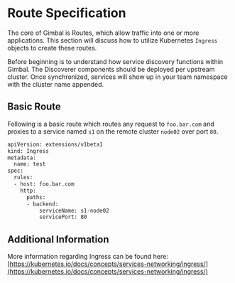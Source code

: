 # Route Specification

The core of Gimbal is Routes, which allow traffic into one or more applications. This section will discuss how to utilize Kubernetes `Ingress` objects to create these routes. 

Before beginning is to understand how service discovery functions within Gimbal. The Discoverer components should be deployed per upstream cluster. Once synchronized, services will show up in your team namespace with the cluster name appended.

## Basic Route

Following is a basic route which routes any request to `foo.bar.com` and proxies to a service named `s1` on the remote cluster `node02` over port `80`. 

```sh
apiVersion: extensions/v1beta1
kind: Ingress
metadata:
  name: test
spec:
  rules:
  - host: foo.bar.com
    http:
      paths:
      - backend:
          serviceName: s1-node02
          servicePort: 80
```

## Additional Information

More information regarding Ingress can be found here: [https://kubernetes.io/docs/concepts/services-networking/ingress/](https://kubernetes.io/docs/concepts/services-networking/ingress/)